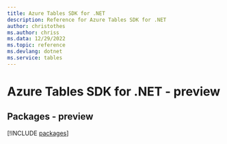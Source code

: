 ```yaml
---
title: Azure Tables SDK for .NET
description: Reference for Azure Tables SDK for .NET
author: christothes
ms.author: chriss
ms.data: 12/29/2022
ms.topic: reference
ms.devlang: dotnet
ms.service: tables
---
```

# Azure Tables SDK for .NET - preview
## Packages - preview
[!INCLUDE [packages](tables-index.md)]